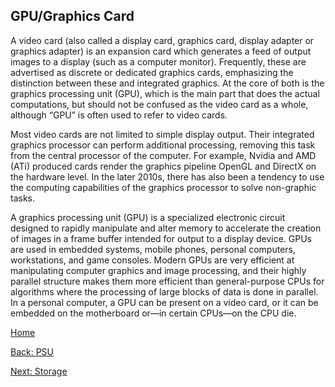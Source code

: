 ## GPU/Graphics Card
A video card (also called a display card, graphics card, display adapter or graphics adapter) is an expansion card which generates a feed of output images to a display (such as a computer monitor). Frequently, these are 
advertised as discrete or dedicated graphics cards, emphasizing the distinction between these and integrated graphics. At the core of both is the graphics processing unit (GPU), which is the main part that does the actual 
computations, but should not be confused as the video card as a whole, although “GPU” is often used to refer to video cards.

Most video cards are not limited to simple display output. Their integrated graphics processor can perform additional processing, removing this task from the central processor of the computer. For example, Nvidia and AMD (ATi) 
produced cards render the graphics pipeline OpenGL and DirectX on the hardware level. In the later 2010s, there has also been a tendency to use the computing capabilities of the graphics processor to solve non-graphic tasks.

A graphics processing unit (GPU) is a specialized electronic circuit designed to rapidly manipulate and alter memory to accelerate the creation of images in a frame buffer intended for output to a display device. GPUs are used 
in embedded systems, mobile phones, personal computers, workstations, and game consoles. Modern GPUs are very efficient at manipulating computer graphics and image processing, and their highly parallel structure makes them 
more efficient than general-purpose CPUs for algorithms where the processing of large blocks of data is done in parallel. In a personal computer, a GPU can be present on a video card, or it can be embedded on the motherboard 
or—in certain CPUs—on the CPU die.

[Home](README.md)

[Back: PSU](PSU.md)

[Next: Storage](Storage.md)


